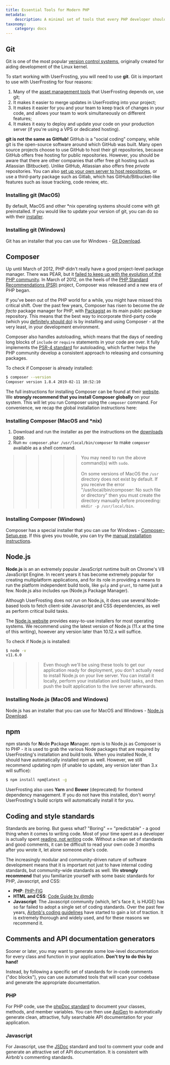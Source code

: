 ```yaml
---
title: Essential Tools for Modern PHP
metadata:
    description: A minimal set of tools that every PHP developer should have installed in their development environment.
taxonomy:
    category: docs
---
```


## Git

Git is one of the most popular [version control systems](https://en.wikipedia.org/wiki/Version_control), originally created for aiding development of the Linux kernel.

To start working with UserFrosting, you will need to use **git**.  Git is important to use with UserFrosting for four reasons:

1. Many of the [asset management tools](#npm) that UserFrosting depends on, use git;
2. It makes it easier to merge updates in UserFrosting into your project;
3. It makes it easier for you and your team to keep track of changes in your code, and allows your team to work simultaneously on different features;
4. It makes it easy to deploy and update your code on your production server (if you're using a VPS or dedicated hosting).

**git is not the same as GitHub!**  GitHub is a "social coding" company, while git is the open-source software around which GitHub was built. Many open source projects choose to use GitHub to host their git repositories, because GitHub offers free hosting for public repositories.  However, you should be aware that there are other companies that offer free git hosting such as Atlassian (Bitbucket).  Unlike GitHub, Atlassian also offers free _private_ repositories.  You can also [set up your own server to host repositories](http://stackoverflow.com/a/5507556/2970321), or use a third-party package such as Gitlab, which has GitHub/Bitbucket-like features such as issue tracking, code review, etc.

### Installing git (MacOS)

By default, MacOS and other *nix operating systems should come with git preinstalled.  If you would like to update your version of git, you can do so with their [installer](https://git-scm.com/download/mac).

### Installing git (Windows)

Git has an installer that you can use for Windows - [Git Download](https://git-scm.com/download/win).

## Composer

Up until March of 2012, PHP didn't really have a good project-level package manager.  There was PEAR, but it [failed to keep up with the evolution of the PHP community](https://benramsey.com/blog/2013/11/the-fall-of-pear-and-the-rise-of-composer/).  In March of 2012, on the heels of the [PHP Standard Recommendations (PSR)](http://www.php-fig.org/psr/) project, Composer was released and a new era of PHP began.

If you've been out of the PHP world for a while, you might have missed this critical shift.  Over the past few years, Composer has risen to become the *de facto* package manager for PHP, with [Packagist](https://packagist.org/) as its main public package repository.  This means that the best way to incorporate third-party code (which you [definitely should do](/background/dont-reinvent-the-wheel)) is by installing and using Composer - at the very least, in your development environment.

Composer also handles autoloading, which means that the days of needing long blocks of `include` or `require` statements in your code are over.  It fully implements the [PSR-4 standard](http://www.php-fig.org/psr/psr-4/) for autoloading, which further helps the PHP community develop a consistent approach to releasing and consuming packages.

To check if Composer is already installed:

```bash
$ composer --version
Composer version 1.8.4 2019-02-11 10:52:10
```

The full instructions for installing Composer can be found at their [website](https://getcomposer.org/doc/00-intro.md#installation-linux-unix-osx).  We **strongly recommend that you install Composer globally** on your system.  This will let you run Composer using the `composer` command.  For convenience, we recap the global installation instructions here:

### Installing Composer (MacOS and *nix)

1. Download and run the installer as per the instructions on the [downloads page](https://getcomposer.org/download/).
2. Run `mv composer.phar /usr/local/bin/composer` to make `composer` available as a shell command.

>>>>>> You may need to run the above command(s) with `sudo`.<br><br>On some versions of MacOS the `/usr` directory does not exist by default. If you receive the error "/usr/local/bin/composer: No such file or directory" then you must create the directory manually before proceeding: `mkdir -p /usr/local/bin`.

### Installing Composer (Windows)

Composer has a special installer that you can use for Windows - [Composer-Setup.exe](https://getcomposer.org/Composer-Setup.exe).  If this gives you trouble, you can try the [manual installation instructions](https://getcomposer.org/doc/00-intro.md#manual-installation).

## Node.js

**Node.js** is an an extremely popular JavaScript runtime built on Chrome's V8 JavaScript Engine. In recent years it has become extremely popular for creating multiplatform applications, and for its role in providing a means to run the platform independent build tools, like `gulp` and `grunt`, to name just a few. Node.js also includes `npm` (Node.js Package Manager).

Although UserFrosting does not _run_ on Node.js, it does use several Node-based tools to fetch client-side Javascript and CSS dependencies, as well as perform critical build tasks.

The [Node.js website](https://nodejs.org/en/) provides easy-to-use installers for most operating systems.  We recommend using the latest version of Node.js (11.x at the time of this writing), however any version later than 10.12.x will suffice.

To check if Node.js is installed:

```bash
$ node -v
v11.6.0
```

>>> Even though we'll be using these tools to get our application ready for deployment, you don't actually need to install Node.js on your live server.  You can install it locally, perform your installation and build tasks, and then push the built application to the live server afterwards.

### Installing Node.js (MacOS and Windows)

Node.js has an installer that you can use for MacOS and Windows - [Node.js Download](https://nodejs.org/en/download/current/).

## npm

npm stands for **N**ode **P**ackage **M**anager.  npm is to Node.js as Composer is to PHP - it is used to grab the various Node packages that are required by UserFrosting's installation and build tools.  When you installed Node, it should have automatically installed npm as well.  However, we still recommend updating npm (if unable to update, any version later than 3.x will suffice):

```bash
$ npm install npm@latest -g
```

UserFrosting also uses **Yarn** and **Bower** (deprecated) for frontend dependency management.  If you do not have this installed, don't worry!  UserFrosting's build scripts will automatically install it for you.

## Coding and style standards

Standards are boring.  But guess what?  "Boring" == "predictable" - a good thing when it comes to writing code.  Most of your time spent as a developer is actually spent [reading, not writing](https://blog.codinghorror.com/when-understanding-means-rewriting/) code.  Without a clean set of standards and good comments, it can be difficult to read your own code 3 months after you wrote it, let alone someone else's code.

The increasingly modular and community-driven nature of software development means that it is important not just to have internal coding standards, but community-wide standards as well.  We **strongly recommend** that you familiarize yourself with some basic standards for PHP, Javascript, and CSS:

- **PHP**: [PHP-FIG](http://www.php-fig.org/)
- **HTML and CSS**: [Code Guide by @mdo](http://codeguide.co)
- **Javascript**: The Javascript community (which, let's face it, is HUGE) has so far failed to adopt a single set of coding standards.  Over the past few years, [Airbnb's coding guidelines](https://github.com/airbnb/javascript) have started to gain a lot of traction.  It is extremely thorough and widely used, and for these reasons we recommend it.

## Comments and API documentation generators

Sooner or later, you may want to generate some low-level documentation for every class and function in your application.  **Don't try to do this by hand!**

Instead, by following a specific set of standards for in-code comments ("doc blocks"), you can use automated tools that will scan your codebase and generate the appropriate documentation.

### PHP

For PHP code, use the [phpDoc standard](https://phpdoc.org/docs/latest/guides/docblocks.html) to document your classes, methods, and member variables.  You can then use [ApiGen](http://www.apigen.org/) to automatically generate clean, attractive, fully searchable API documentation for your application.

### Javascript

For Javascript, use the [JSDoc](http://usejsdoc.org/about-getting-started.html) standard and tool to comment your code and generate an attractive set of API documentation.  It is consistent with Airbnb's commenting standards.
